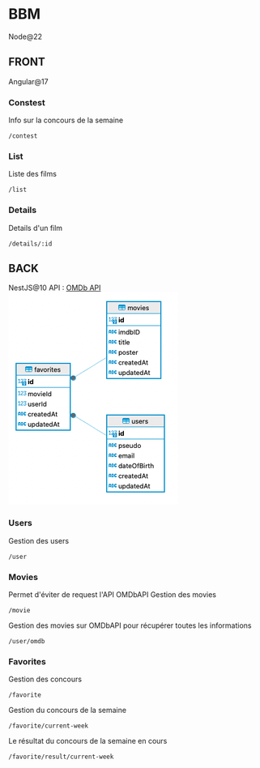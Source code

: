 # BBM

Node@22

## FRONT

Angular@17

### Constest

Info sur la concours de la semaine

```
/contest
```

### List

Liste des films

```
/list
```

### Details

Details d'un film

```
/details/:id
```

## BACK

NestJS@10
API : [OMDb API](https://www.omdbapi.com/)
![Schema BDD](schema_bdd.png)

### Users

Gestion des users

```
/user
```

### Movies

Permet d'éviter de request l'API OMDbAPI
Gestion des movies

```
/movie
```

Gestion des movies sur OMDbAPI pour récupérer toutes les informations

```
/user/omdb
```

### Favorites

Gestion des concours

```
/favorite
```

Gestion du concours de la semaine

```
/favorite/current-week
```

Le résultat du concours de la semaine en cours

```
/favorite/result/current-week
```

